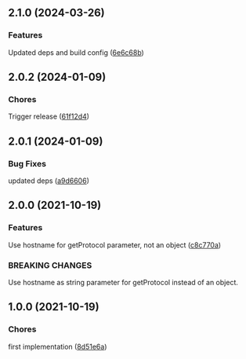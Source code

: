 ## 2.1.0 (2024-03-26)

### Features


Updated deps and build config ([6e6c68b](https://github.com/sealsystems/node-service-protocol/commit/6e6c68b))

## 2.0.2 (2024-01-09)

### Chores


Trigger release ([61f12d4](https://github.com/sealsystems/node-service-protocol/commit/61f12d4))

## 2.0.1 (2024-01-09)

### Bug Fixes


updated deps ([a9d6606](https://github.com/sealsystems/node-service-protocol/commit/a9d6606))

## 2.0.0 (2021-10-19)

### Features


Use hostname for getProtocol parameter, not an object ([c8c770a](https://github.com/sealsystems/node-service-protocol/commit/c8c770a))



### BREAKING CHANGES

Use hostname as string parameter for getProtocol instead of an object.

## 1.0.0 (2021-10-19)

### Chores


first implementation ([8d51e6a](https://github.com/sealsystems/node-service-protocol/commit/8d51e6a))
